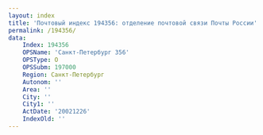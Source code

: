 ```yaml
---
layout: index
title: 'Почтовый индекс 194356: отделение почтовой связи Почты России'
permalink: /194356/
data:
    Index: 194356
    OPSName: 'Санкт-Петербург 356'
    OPSType: О
    OPSSubm: 197000
    Region: Санкт-Петербург
    Autonom: ''
    Area: ''
    City: ''
    City1: ''
    ActDate: '20021226'
    IndexOld: ''
---
```

